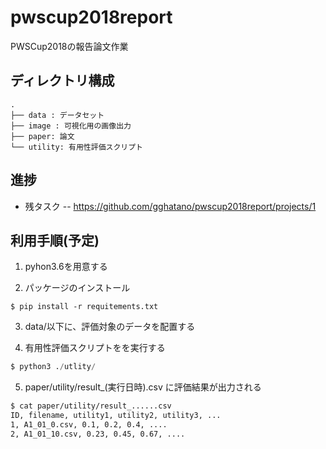 # pwscup2018report

PWSCup2018の報告論文作業

## ディレクトリ構成

```
.
├── data : データセット
├── image : 可視化用の画像出力
├── paper: 論文
└── utility: 有用性評価スクリプト
```

## 進捗
- 残タスク
-- https://github.com/gghatano/pwscup2018report/projects/1

## 利用手順(予定)

1. pyhon3.6を用意する

2. パッケージのインストール
```pyhton
$ pip install -r requitements.txt
```

3. data/以下に、評価対象のデータを配置する

4. 有用性評価スクリプトをを実行する
```python
$ python3 ./utlity/
```

5. paper/utility/result_(実行日時).csv に評価結果が出力される

```bash
$ cat paper/utility/result_......csv
ID, filename, utility1, utility2, utility3, ...
1, A1_01_0.csv, 0.1, 0.2, 0.4, ....
2, A1_01_10.csv, 0.23, 0.45, 0.67, ....

```
